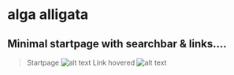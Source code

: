 # alga alligata
## Minimal startpage with searchbar & links....
> Startpage
![alt text](http://i.imgur.com/fH1oKs5.png "Startpage")
> Link hovered
![alt text](http://i.imgur.com/Tu7IPWi.png "Hovered")
